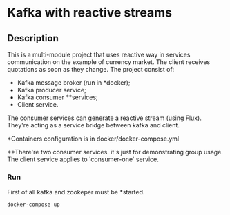 # Kafka with reactive streams

## Description 

This is a multi-module project that uses reactive way in services communication 
on the example of currency market. The client receives quotations as soon as they change. 
The project consist of:
 - Kafka message broker (run in *docker);
 - Kafka producer service;
 - Kafka consumer **services;
 - Client service.
 
The consumer services can generate a reactive stream (using Flux). They're acting as a service bridge
between kafka and client. 
 
*Containers configuration is in docker/docker-compose.yml 
 
**There're two consumer services. it's just for demonstrating group usage. The client service 
applies to 'consumer-one' service.

### Run
First of all kafka and zookeper must be *started.

```
docker-compose up
```